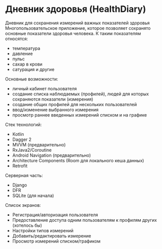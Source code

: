 # Дневник здоровья (HealthDiary)

Дневник для сохранения измерений важных показателей здоровья
Многопользовательское приложение, которое позволяет сохранято основные показатели здоровья человека.
К таким показателям относятся:
+ температура
+ давление
+ пульс
+ сахар в крови
+ сатурация 
и другие

Основные возможности:
+ личный кабинет пользователя
+ создание списка наблюдаемых (профилей), людей для которых сохраняются показатели (измерения)
+ создание общих профилей для нескольких пользователей
+ ввод/изменение выбранного измерения
+ просмотр раннее введенных измерений списком и на графике

Стек технологий:
+ Kotlin
+ Dagger 2
+ MVVM (предварительно)
+ RxJava2/Coroutine
+ Android Navigation (предварительно)
+ Architecture Components (Room для локального кеша данных)
+ Retrofit

Серверная часть:
+ Django
+ DFR
+ SQLite (для начала)

Список экранов:
+ Регистрация/авторизация пользователя
+ Предоставление доступа одним пользователям к профилям других (хотелось бы)
+ Настройки типов измерений
+ Добавить/редактировать измерение
+ Просмотр измерений списком/графиком
